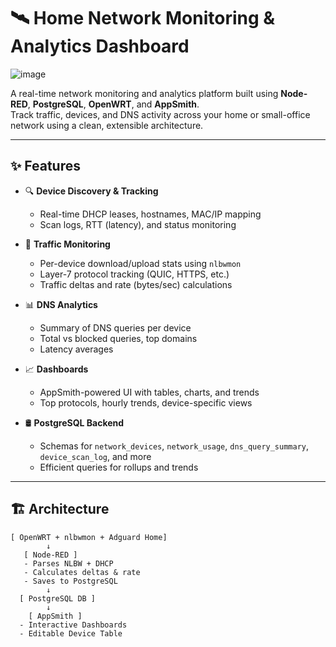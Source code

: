 # 🛰️ Home Network Monitoring & Analytics Dashboard
![image](https://github.com/user-attachments/assets/83c25bd0-20e5-4e66-bd76-2b2781659adf)

A real-time network monitoring and analytics platform built using **Node-RED**, **PostgreSQL**, **OpenWRT**, and **AppSmith**.  
Track traffic, devices, and DNS activity across your home or small-office network using a clean, extensible architecture.

---

## ✨ Features

- 🔍 **Device Discovery & Tracking**
  - Real-time DHCP leases, hostnames, MAC/IP mapping
  - Scan logs, RTT (latency), and status monitoring

- 📡 **Traffic Monitoring**
  - Per-device download/upload stats using `nlbwmon`
  - Layer-7 protocol tracking (QUIC, HTTPS, etc.)
  - Traffic deltas and rate (bytes/sec) calculations

- 📊 **DNS Analytics**
  - Summary of DNS queries per device
  - Total vs blocked queries, top domains
  - Latency averages

- 📈 **Dashboards**
  - AppSmith-powered UI with tables, charts, and trends
  - Top protocols, hourly trends, device-specific views

- 🛢️ **PostgreSQL Backend**
  - Schemas for `network_devices`, `network_usage`, `dns_query_summary`, `device_scan_log`, and more
  - Efficient queries for rollups and trends

---

## 🏗️ Architecture

```text
[ OpenWRT + nlbwmon + Adguard Home]
        ↓
   [ Node-RED ]
   - Parses NLBW + DHCP
   - Calculates deltas & rate
   - Saves to PostgreSQL
        ↓
  [ PostgreSQL DB ]
        ↓
    [ AppSmith ]
  - Interactive Dashboards
  - Editable Device Table
```


